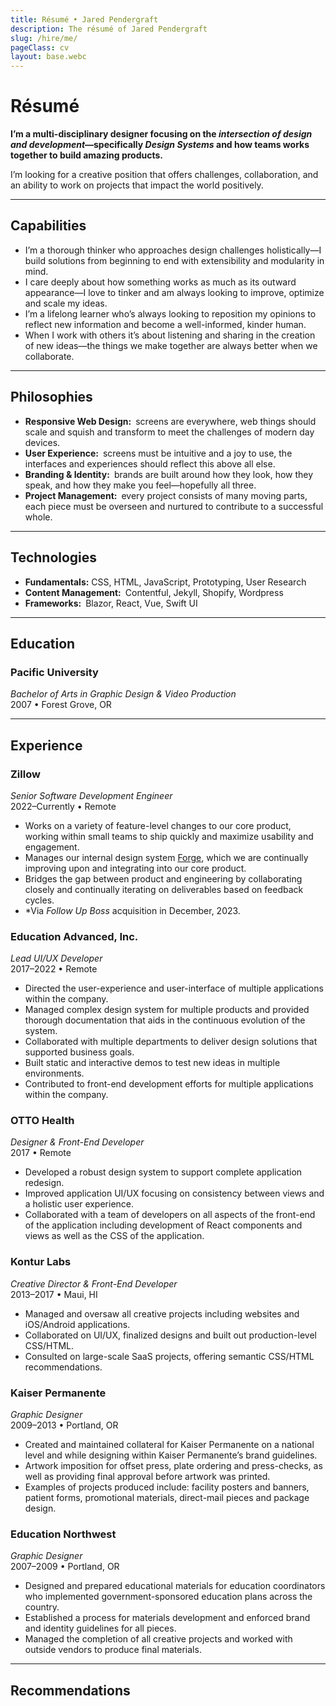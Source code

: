 ```yaml
---
title: Résumé • Jared Pendergraft
description: The résumé of Jared Pendergraft
slug: /hire/me/
pageClass: cv
layout: base.webc
---
```


# Résumé

**I’m a multi-disciplinary designer focusing on the _intersection of design and development_—specifically _Design Systems_ and how teams works together to build amazing products.**

I’m looking for a creative position that offers challenges, collaboration, and an ability to work on projects that impact the world positively.

---

## Capabilities

- I’m a thorough thinker who approaches design challenges holistically—I build solutions from beginning to end with extensibility and modularity in mind.
- I care deeply about how something works as much as its outward appearance—I love to tinker and am always looking to improve, optimize and scale my ideas.
- I’m a lifelong learner who’s always looking to reposition my opinions to reflect new information and become a well-informed, kinder human.
- When I work with others it’s about listening and sharing in the creation of new ideas—the things we make together are always better when we collaborate.

---

## Philosophies

- **Responsive Web Design:** screens are everywhere, web things should scale and squish and transform to meet the challenges of modern day devices.
- **User Experience:** screens must be intuitive and a joy to use, the interfaces and experiences should reflect this above all else.
- **Branding & Identity:** brands are built around how they look, how they speak, and how they make you feel—hopefully all three.
- **Project Management:** every project consists of many moving parts, each piece must be overseen and nurtured to contribute to a successful whole.

---

## Technologies

- **Fundamentals:** CSS, HTML, JavaScript, Prototyping, User Research
- **Content Management:** Contentful, Jekyll, Shopify, Wordpress
- **Frameworks:** Blazor, React, Vue, Swift UI

---

## Education

### Pacific University

_Bachelor of Arts in Graphic Design & Video Production_\
2007 • Forest Grove, OR

---

## Experience

### Zillow

_Senior Software Development Engineer_\
2022–Currently • Remote

- Works on a variety of feature-level changes to our core product, working within small teams to ship quickly and maximize usability and engagement.
- Manages our internal design system [Forge](https://forge.followupboss.com), which we are continually improving upon and integrating into our core product.
- Bridges the gap between product and engineering by collaborating closely and continually iterating on deliverables based on feedback cycles.
- \*Via _Follow Up Boss_ acquisition in December, 2023.

### Education Advanced, Inc.

_Lead UI/UX Developer_\
2017–2022 • Remote

- Directed the user-experience and user-interface of multiple applications within the company.
- Managed complex design system for multiple products and provided thorough documentation that aids in the continuous evolution of the system.
- Collaborated with multiple departments to deliver design solutions that supported business goals.
- Built static and interactive demos to test new ideas in multiple environments.
- Contributed to front-end development efforts for multiple applications within the company.

### OTTO Health

_Designer & Front-End Developer_\
2017 • Remote

- Developed a robust design system to support complete application redesign.
- Improved application UI/UX focusing on consistency between views and a holistic user experience.
- Collaborated with a team of developers on all aspects of the front-end of the application including development of React components and views as well as the CSS of the application.

### Kontur Labs

_Creative Director & Front-End Developer_\
2013–2017 • Maui, HI

- Managed and oversaw all creative projects including websites and iOS/Android applications.
- Collaborated on UI/UX, finalized designs and built out production-level CSS/HTML.
- Consulted on large-scale SaaS projects, offering semantic CSS/HTML recommendations.

### Kaiser Permanente

_Graphic Designer_\
2009–2013 • Portland, OR

- Created and maintained collateral for Kaiser Permanente on a national level and while designing within Kaiser Permanente’s brand guidelines.
- Artwork imposition for offset press, plate ordering and press-checks, as well as providing final approval before artwork was printed.
- Examples of projects produced include: facility posters and banners, patient forms, promotional materials, direct-mail pieces and package design.

### Education Northwest

_Graphic Designer_\
2007–2009 • Portland, OR

- Designed and prepared educational materials for education coordinators who implemented government-sponsored education plans across the country.
- Established a process for materials development and enforced brand and identity guidelines for all pieces.
- Managed the completion of all creative projects and worked with outside vendors to produce final materials.

---

## Recommendations

<recommendation webc:for="recommendation of this.recommendations" :author="recommendation.author"
  :comment="recommendation.comment" webc:nokeep></recommendation>
